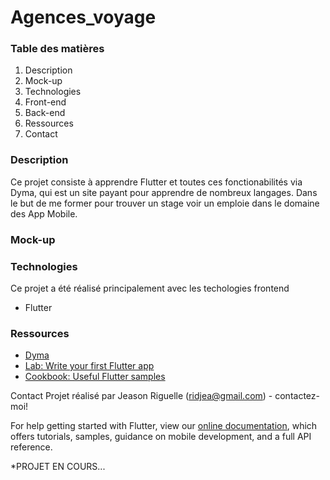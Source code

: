 # Agences_voyage

### Table des matières

1. Description
2. Mock-up
3. Technologies
4. Front-end
5. Back-end
6. Ressources
7. Contact

### Description

Ce projet consiste à apprendre Flutter et toutes ces fonctionabilités via Dyma, qui est un site payant pour apprendre de nombreux langages. Dans le but de me former pour trouver un stage voir un emploie dans le domaine des App Mobile.

### Mock-up

### Technologies

Ce projet a été réalisé principalement avec les techologies frontend

- Flutter

### Ressources
- [Dyma](https://dyma.fr)
- [Lab: Write your first Flutter app](https://flutter.dev/docs/get-started/codelab)
- [Cookbook: Useful Flutter samples](https://flutter.dev/docs/cookbook)

Contact
Projet réalisé par Jeason Riguelle (ridjea@gmail.com) - contactez-moi!


For help getting started with Flutter, view our
[online documentation](https://flutter.dev/docs), which offers tutorials,
samples, guidance on mobile development, and a full API reference.

*PROJET EN COURS...
